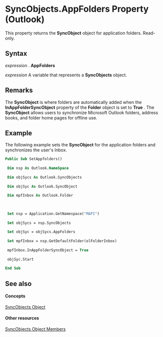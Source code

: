 
# SyncObjects.AppFolders Property (Outlook)

This property returns the  **SyncObject** object for application folders. Read-only.


## Syntax

 _expression_ . **AppFolders**

 _expression_ A variable that represents a **SyncObjects** object.


## Remarks

The  **SyncObject** is where folders are automatically added when the **InAppFolderSyncObject** property of the **Folder** object is set to **True** . The **SyncObject** allows users to synchronize Microsoft Outlook folders, address books, and folder home pages for offline use.


## Example

The following example sets the  **SyncObject** for the application folders and synchronizes the user's Inbox.


```vb
Public Sub SetAppfolders() 
 
 Dim nsp As Outlook.NameSpace 
 
 Dim objSycs As Outlook.SyncObjects 
 
 Dim objSyc As Outlook.SyncObject 
 
 Dim mpfInbox As Outlook.Folder 
 
 
 
 Set nsp = Application.GetNamespace("MAPI") 
 
 Set objSycs = nsp.SyncObjects 
 
 Set objSyc = objSycs.AppFolders 
 
 Set mpfInbox = nsp.GetDefaultFolder(olFolderInbox) 
 
 mpfInbox.InAppFolderSyncObject = True 
 
 objSyc.Start 
 
End Sub
```


## See also


#### Concepts


[SyncObjects Object](88e59f63-d834-b174-bbda-0af0cf2d0520.md)
#### Other resources


[SyncObjects Object Members](f8302d59-6a53-bd63-be46-6e7398038e09.md)
